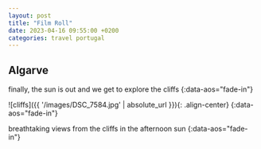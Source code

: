 ```yaml
---
layout: post
title: "Film Roll"
date: 2023-04-16 09:55:00 +0200
categories: travel portugal
---
```

## Algarve

finally, the sun is out and we get to explore the cliffs
{:data-aos="fade-in"}

![cliffs]({{ '/images/DSC_7584.jpg' | absolute_url }}){: .align-center}
{:data-aos="fade-in"}

breathtaking views from the cliffs in the afternoon sun
{:data-aos="fade-in"}

